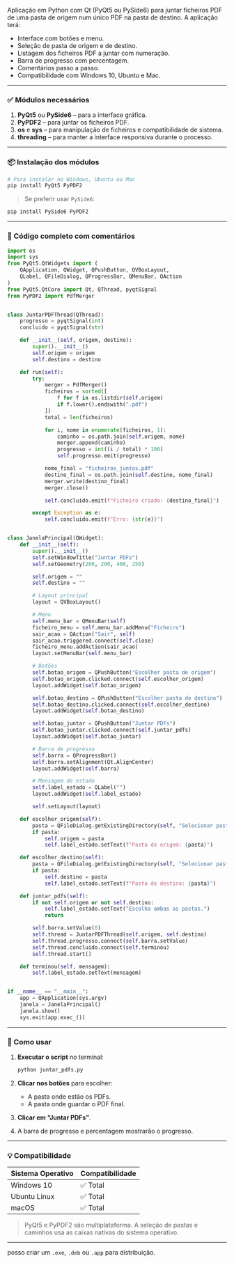 Aplicação em Python com Qt (PyQt5 ou PySide6) para juntar ficheiros PDF de uma pasta de origem num único PDF na pasta de destino. A aplicação terá:

* Interface com botões e menu.
* Seleção de pasta de origem e de destino.
* Listagem dos ficheiros PDF a juntar com numeração.
* Barra de progresso com percentagem.
* Comentários passo a passo.
* Compatibilidade com Windows 10, Ubuntu e Mac.

---

### ✅ Módulos necessários

1. **PyQt5** ou **PySide6** – para a interface gráfica.
2. **PyPDF2** – para juntar os ficheiros PDF.
3. **os** e **sys** – para manipulação de ficheiros e compatibilidade de sistema.
4. **threading** – para manter a interface responsiva durante o processo.

---

### 📦 Instalação dos módulos

```bash
# Para instalar no Windows, Ubuntu ou Mac
pip install PyQt5 PyPDF2
```

> Se preferir usar `PySide6`:

```bash
pip install PySide6 PyPDF2
```

---

### 🧠 Código completo com comentários

```python
import os
import sys
from PyQt5.QtWidgets import (
    QApplication, QWidget, QPushButton, QVBoxLayout,
    QLabel, QFileDialog, QProgressBar, QMenuBar, QAction
)
from PyQt5.QtCore import Qt, QThread, pyqtSignal
from PyPDF2 import PdfMerger


class JuntarPDFThread(QThread):
    progresso = pyqtSignal(int)
    concluido = pyqtSignal(str)

    def __init__(self, origem, destino):
        super().__init__()
        self.origem = origem
        self.destino = destino

    def run(self):
        try:
            merger = PdfMerger()
            ficheiros = sorted([
                f for f in os.listdir(self.origem)
                if f.lower().endswith(".pdf")
            ])
            total = len(ficheiros)

            for i, nome in enumerate(ficheiros, 1):
                caminho = os.path.join(self.origem, nome)
                merger.append(caminho)
                progresso = int((i / total) * 100)
                self.progresso.emit(progresso)

            nome_final = "ficheiros_juntos.pdf"
            destino_final = os.path.join(self.destino, nome_final)
            merger.write(destino_final)
            merger.close()

            self.concluido.emit(f"Ficheiro criado: {destino_final}")

        except Exception as e:
            self.concluido.emit(f"Erro: {str(e)}")


class JanelaPrincipal(QWidget):
    def __init__(self):
        super().__init__()
        self.setWindowTitle("Juntar PDFs")
        self.setGeometry(200, 200, 400, 250)

        self.origem = ""
        self.destino = ""

        # Layout principal
        layout = QVBoxLayout()

        # Menu
        self.menu_bar = QMenuBar(self)
        ficheiro_menu = self.menu_bar.addMenu("Ficheiro")
        sair_acao = QAction("Sair", self)
        sair_acao.triggered.connect(self.close)
        ficheiro_menu.addAction(sair_acao)
        layout.setMenuBar(self.menu_bar)

        # Botões
        self.botao_origem = QPushButton("Escolher pasta de origem")
        self.botao_origem.clicked.connect(self.escolher_origem)
        layout.addWidget(self.botao_origem)

        self.botao_destino = QPushButton("Escolher pasta de destino")
        self.botao_destino.clicked.connect(self.escolher_destino)
        layout.addWidget(self.botao_destino)

        self.botao_juntar = QPushButton("Juntar PDFs")
        self.botao_juntar.clicked.connect(self.juntar_pdfs)
        layout.addWidget(self.botao_juntar)

        # Barra de progresso
        self.barra = QProgressBar()
        self.barra.setAlignment(Qt.AlignCenter)
        layout.addWidget(self.barra)

        # Mensagem de estado
        self.label_estado = QLabel("")
        layout.addWidget(self.label_estado)

        self.setLayout(layout)

    def escolher_origem(self):
        pasta = QFileDialog.getExistingDirectory(self, "Selecionar pasta de origem")
        if pasta:
            self.origem = pasta
            self.label_estado.setText(f"Pasta de origem: {pasta}")

    def escolher_destino(self):
        pasta = QFileDialog.getExistingDirectory(self, "Selecionar pasta de destino")
        if pasta:
            self.destino = pasta
            self.label_estado.setText(f"Pasta de destino: {pasta}")

    def juntar_pdfs(self):
        if not self.origem or not self.destino:
            self.label_estado.setText("Escolha ambas as pastas.")
            return

        self.barra.setValue(0)
        self.thread = JuntarPDFThread(self.origem, self.destino)
        self.thread.progresso.connect(self.barra.setValue)
        self.thread.concluido.connect(self.terminou)
        self.thread.start()

    def terminou(self, mensagem):
        self.label_estado.setText(mensagem)


if __name__ == "__main__":
    app = QApplication(sys.argv)
    janela = JanelaPrincipal()
    janela.show()
    sys.exit(app.exec_())
```

---

### 🧪 Como usar

1. **Executar o script** no terminal:

   ```bash
   python juntar_pdfs.py
   ```

2. **Clicar nos botões** para escolher:

   * A pasta onde estão os PDFs.
   * A pasta onde guardar o PDF final.

3. **Clicar em “Juntar PDFs”**.

4. A barra de progresso e percentagem mostrarão o progresso.

---

### 💡 Compatibilidade

| Sistema Operativo | Compatibilidade |
| ----------------- | --------------- |
| Windows 10        | ✅ Total         |
| Ubuntu Linux      | ✅ Total         |
| macOS             | ✅ Total         |

> PyQt5 e PyPDF2 são multiplataforma. A seleção de pastas e caminhos usa as caixas nativas do sistema operativo.

---

posso criar um `.exe`, `.deb` ou `.app` para distribuição.

